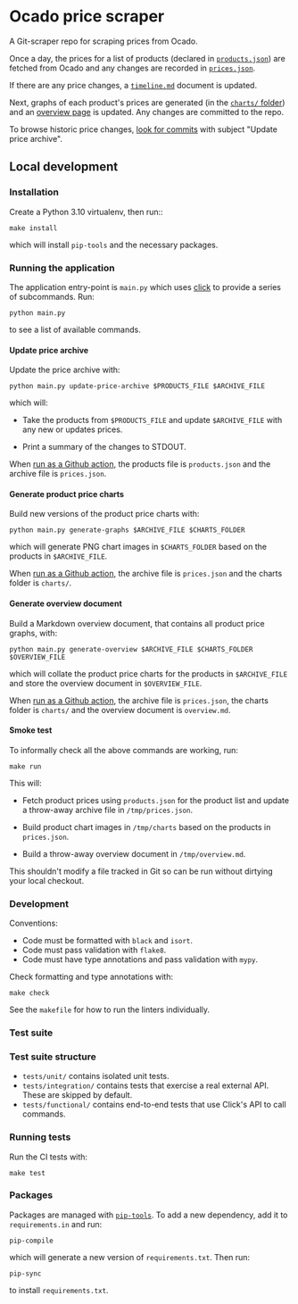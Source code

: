 # Ocado price scraper

A Git-scraper repo for scraping prices from Ocado.

Once a day, the prices for a list of products (declared in
[`products.json`][products_file]) are fetched from Ocado and any changes are
recorded in [`prices.json`][prices_file].

If there are any price changes, a [`timeline.md`][timeline_file] document is
updated.

Next, graphs of each product's prices are generated (in the [`charts/`
folder][charts_folder]) and an [overview page][overview_file] is updated. Any
changes are committed to the repo.

[products_file]:
  https://github.com/codeinthehole/food-scraper/blob/master/products.json
[prices_file]:
  https://github.com/codeinthehole/food-scraper/blob/master/prices.json
[timeline_file]:
  https://github.com/codeinthehole/food-scraper/blob/master/timeline.md
[charts_folder]:
  https://github.com/codeinthehole/food-scraper/blob/master/charts/
[overview_file]:
  https://github.com/codeinthehole/food-scraper/blob/master/overview.md

To browse historic price changes, [look for commits][commits_list] with subject
"Update price archive".

[commits_list]: https://github.com/codeinthehole/food-scraper/commits/master

## Local development

### Installation

Create a Python 3.10 virtualenv, then run::

    make install

which will install `pip-tools` and the necessary packages.

### Running the application

The application entry-point is `main.py` which uses [click][click_site] to
provide a series of subcommands. Run:

    python main.py

to see a list of available commands.

[click_site]: https://click.palletsprojects.com/en/8.1.x/

#### Update price archive

Update the price archive with:

    python main.py update-price-archive $PRODUCTS_FILE $ARCHIVE_FILE

which will:

- Take the products from `$PRODUCTS_FILE` and update `$ARCHIVE_FILE` with any
  new or updates prices.

- Print a summary of the changes to STDOUT.

When [run as a Github action][gh_workflow_run], the products file is
`products.json` and the archive file is `prices.json`.

[gh_workflow_run]:
  https://github.com/codeinthehole/food-scraper/blob/master/.github/workflows/run.yml

#### Generate product price charts

Build new versions of the product price charts with:

    python main.py generate-graphs $ARCHIVE_FILE $CHARTS_FOLDER

which will generate PNG chart images in `$CHARTS_FOLDER` based on the products
in `$ARCHIVE_FILE`.

When [run as a Github action][gh_workflow_charts], the archive file is
`prices.json` and the charts folder is `charts/`.

[gh_workflow_charts]:
  https://github.com/codeinthehole/food-scraper/blob/master/.github/workflows/charts.yml

#### Generate overview document

Build a Markdown overview document, that contains all product price graphs,
with:

    python main.py generate-overview $ARCHIVE_FILE $CHARTS_FOLDER $OVERVIEW_FILE

which will collate the product price charts for the products in `$ARCHIVE_FILE`
and store the overview document in `$OVERVIEW_FILE`.

When [run as a Github action][gh_workflow_charts], the archive file is
`prices.json`, the charts folder is `charts/` and the overview document is
`overview.md`.

#### Smoke test

To informally check all the above commands are working, run:

    make run

This will:

- Fetch product prices using `products.json` for the product list and update a
  throw-away archive file in `/tmp/prices.json`.

- Build product chart images in `/tmp/charts` based on the products in
  `prices.json`.

- Build a throw-away overview document in `/tmp/overview.md`.

This shouldn't modify a file tracked in Git so can be run without dirtying your
local checkout.

### Development

Conventions:

- Code must be formatted with `black` and `isort`.
- Code must pass validation with `flake8`.
- Code must have type annotations and pass validation with `mypy`.

Check formatting and type annotations with:

    make check

See the `makefile` for how to run the linters individually.

### Test suite

### Test suite structure

- `tests/unit/` contains isolated unit tests.
- `tests/integration/` contains tests that exercise a real external API. These
  are skipped by default.
- `tests/functional/` contains end-to-end tests that use Click's API to call
  commands.

### Running tests

Run the CI tests with:

    make test

### Packages

Packages are managed with [`pip-tools`](https://github.com/jazzband/pip-tools).
To add a new dependency, add it to `requirements.in` and run:

    pip-compile

which will generate a new version of `requirements.txt`. Then run:

    pip-sync

to install `requirements.txt`.
